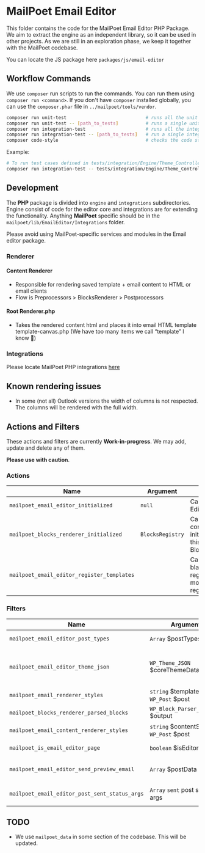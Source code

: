 # MailPoet Email Editor

This folder contains the code for the MailPoet Email Editor PHP Package.
We aim to extract the engine as an independent library, so it can be used in other projects.
As we are still in an exploration phase, we keep it together with the MailPoet codebase.

You can locate the JS package here `packages/js/email-editor`

## Workflow Commands
We use `composer` run scripts to run the commands. You can run them using `composer run <command>`.
If you don't have `composer` installed globally, you can use the `composer.phar` file in `../mailpoet/tools/vendor`.

```bash
composer run unit-test                             # runs all the unit tests
composer run unit-test -- [path_to_tests]          # runs a single unit test or a directory of tests
composer run integration-test                      # runs all the integrations tests
composer run integration-test -- [path_to_tests]   # run a single integration test or a directory of tests
composer code-style                                # checks the code style
```
Example:
```bash
# To run test cases defined in tests/integration/Engine/Theme_Controller_Test.php run
composer run integration-test -- tests/integration/Engine/Theme_Controller_Test.php
```

## Development

The **PHP** package is divided into `engine` and `integrations` subdirectories.
Engine consist of code for the editor core and integrations are for extending the functionality.
Anything **MailPoet** specific should be in the `mailpoet/lib/EmailEditor/Integrations` folder.

Please avoid using MailPoet-specific services and modules in the Email editor package.

### Renderer
#### Content Renderer
* Responsible for rendering saved template + email content to HTML or email clients
* Flow is Preprocessors > BlocksRenderer > Postprocessors

#### Root Renderer.php
* Takes the rendered content html and places it into email HTML template template-canvas.php (We have too many items we call “template” I know 🙁)

### Integrations
Please locate MailPoet PHP integrations [here](https://github.com/mailpoet/mailpoet/tree/13bf305aeb29bbadd0695ee02a3735e62cc4f21f/mailpoet/lib/EmailEditor/Integrations/MailPoet)


## Known rendering issues

- In some (not all) Outlook versions the width of columns is not respected. The columns will be rendered with the full width.

## Actions and Filters

These actions and filters are currently **Work-in-progress**.
We may add, update and delete any of them.

**Please use with caution**.

### Actions

| Name                                       | Argument         | Description                                                                                                      |
|--------------------------------------------|------------------|------------------------------------------------------------------------------------------------------------------|
| `mailpoet_email_editor_initialized`        | `null`           | Called when the Email Editor is initialized                                                                      |
| `mailpoet_blocks_renderer_initialized`     | `BlocksRegistry` | Called when the block content renderer is initialized. You may use this to add a new BlockRenderer               |
| `mailpoet_email_editor_register_templates` |                  | Called when the basic blank email template is registered. You can add more templates via register_block_template |

### Filters

| Name                                          | Argument                                  | Return                                                       | Description                                                                                                                                                         |
|-----------------------------------------------|-------------------------------------------|--------------------------------------------------------------|---------------------------------------------------------------------------------------------------------------------------------------------------------------------|
| `mailpoet_email_editor_post_types`            | `Array` $postTypes                        | `Array` EmailPostType                                        | Applied to the list of post types used by the `getPostTypes` method                                                                                                 |
| `mailpoet_email_editor_theme_json`            | `WP_Theme_JSON` $coreThemeData            | `WP_Theme_JSON` $themeJson                                   | Applied to the theme json data. This theme json data is created from the merging of the `WP_Theme_JSON_Resolver::get_core_data` and MailPoet owns `theme.json` file |
| `mailpoet_email_renderer_styles`              | `string` $templateStyles, `WP_Post` $post | `string` $templateStyles                                     | Applied to the email editor template styles.                                                                                                                        |
| `mailpoet_blocks_renderer_parsed_blocks`      | `WP_Block_Parser_Block[]` $output         | `WP_Block_Parser_Block[]` $output                            | Applied to the result of parsed blocks created by the BlocksParser.                                                                                                 |
| `mailpoet_email_content_renderer_styles`      | `string` $contentStyles, `WP_Post` $post  | `string` $contentStyles                                      | Applied to the inline content styles prior to use by the CSS Inliner.                                                                                               |
| `mailpoet_is_email_editor_page`               | `boolean` $isEditorPage                   | `boolean`                                                    | Check current page is the email editor page                                                                                                                         |
| `mailpoet_email_editor_send_preview_email`    | `Array` $postData                         | `boolean` Result of processing. Was email sent successfully? | Allows override of the send preview mail function. Folks may choose to use custom implementation                                                                    |
| `mailpoet_email_editor_post_sent_status_args` | `Array` `sent` post status args           | `Array` register_post_status args                            | Allows update of the argument for the sent post status                                                                                                              |

## TODO
- We use `mailpoet_data` in some section of the codebase. This will be updated.
